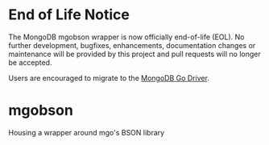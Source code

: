 # End of Life Notice
The MongoDB mgobson wrapper is now officially end-of-life (EOL). No further development, bugfixes, enhancements, documentation changes or maintenance will be provided by this project and pull requests will no longer be accepted.

Users are encouraged to migrate to the [MongoDB Go Driver](https://github.com/mongodb/mongo-go-driver).


# mgobson
Housing a wrapper around mgo's BSON library

